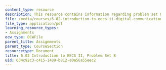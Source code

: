 ```yaml
---
content_type: resource
description: This resource contains information regarding problem set 8.
file: /media/courses/6-02-introduction-to-eecs-ii-digital-communication-systems-fall-2012/634c92c3c4151409b812e0a56a55eec2_MIT6_02F12_ps8.pdf
file_type: application/pdf
learning_resource_types:
- Assignments
ocw_type: OCWFile
parent_title: Assignments
parent_type: CourseSection
resourcetype: Document
title: 6.02 Introduction to EECS II, Problem Set 8
uid: 634c92c3-c415-1409-b812-e0a56a55eec2
---
```

